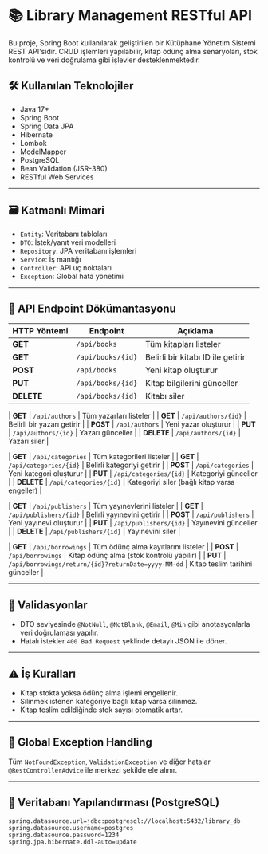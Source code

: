 # 📚 Library Management RESTful API

Bu proje, Spring Boot kullanılarak geliştirilen bir Kütüphane Yönetim Sistemi REST API'sidir. CRUD işlemleri yapılabilir, kitap ödünç alma senaryoları, stok kontrolü ve veri doğrulama gibi işlevler desteklenmektedir.

## 🛠 Kullanılan Teknolojiler

- Java 17+
- Spring Boot
- Spring Data JPA
- Hibernate
- Lombok
- ModelMapper
- PostgreSQL
- Bean Validation (JSR-380)
- RESTful Web Services

---

## 🗃️ Katmanlı Mimari

- `Entity`: Veritabanı tabloları
- `DTO`: İstek/yanıt veri modelleri
- `Repository`: JPA veritabanı işlemleri
- `Service`: İş mantığı
- `Controller`: API uç noktaları
- `Exception`: Global hata yönetimi

---

## 🔗 API Endpoint Dökümantasyonu

| HTTP Yöntemi | Endpoint | Açıklama |
|--------------|----------|----------|
| **GET** | `/api/books` | Tüm kitapları listeler |
| **GET** | `/api/books/{id}` | Belirli bir kitabı ID ile getirir |
| **POST** | `/api/books` | Yeni kitap oluşturur |
| **PUT** | `/api/books/{id}` | Kitap bilgilerini günceller |
| **DELETE** | `/api/books/{id}` | Kitabı siler |

| **GET** | `/api/authors` | Tüm yazarları listeler |
| **GET** | `/api/authors/{id}` | Belirli bir yazarı getirir |
| **POST** | `/api/authors` | Yeni yazar oluşturur |
| **PUT** | `/api/authors/{id}` | Yazarı günceller |
| **DELETE** | `/api/authors/{id}` | Yazarı siler |

| **GET** | `/api/categories` | Tüm kategorileri listeler |
| **GET** | `/api/categories/{id}` | Belirli kategoriyi getirir |
| **POST** | `/api/categories` | Yeni kategori oluşturur |
| **PUT** | `/api/categories/{id}` | Kategoriyi günceller |
| **DELETE** | `/api/categories/{id}` | Kategoriyi siler (bağlı kitap varsa engeller) |

| **GET** | `/api/publishers` | Tüm yayınevlerini listeler |
| **GET** | `/api/publishers/{id}` | Belirli yayınevini getirir |
| **POST** | `/api/publishers` | Yeni yayınevi oluşturur |
| **PUT** | `/api/publishers/{id}` | Yayınevini günceller |
| **DELETE** | `/api/publishers/{id}` | Yayınevini siler |

| **GET** | `/api/borrowings` | Tüm ödünç alma kayıtlarını listeler |
| **POST** | `/api/borrowings` | Kitap ödünç alma (stok kontrolü yapılır) |
| **PUT** | `/api/borrowings/return/{id}?returnDate=yyyy-MM-dd` | Kitap teslim tarihini günceller |

---

## 🧪 Validasyonlar

- DTO seviyesinde `@NotNull`, `@NotBlank`, `@Email`, `@Min` gibi anotasyonlarla veri doğrulaması yapılır.
- Hatalı istekler `400 Bad Request` şeklinde detaylı JSON ile döner.

---

## ⚠️ İş Kuralları

- Kitap stokta yoksa ödünç alma işlemi engellenir.
- Silinmek istenen kategoriye bağlı kitap varsa silinmez.
- Kitap teslim edildiğinde stok sayısı otomatik artar.

---

## 🧰 Global Exception Handling

Tüm `NotFoundException`, `ValidationException` ve diğer hatalar `@RestControllerAdvice` ile merkezi şekilde ele alınır.

---

## 🐘 Veritabanı Yapılandırması (PostgreSQL)

```properties
spring.datasource.url=jdbc:postgresql://localhost:5432/library_db
spring.datasource.username=postgres
spring.datasource.password=1234
spring.jpa.hibernate.ddl-auto=update


